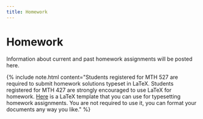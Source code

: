 ```yaml
---
title: Homework
---
```


# Homework

Information about current and past homework assignments will be posted here.

{% include note.html content="Students registered for MTH 527 are required to submit homework
solutions typeset in LaTeX. Students registered for MTH 427 are strongly
encouraged to use LaTeX for homework.
[Here]({{site.baseurl}}/assets/homework-template.tex) is a LaTeX template that you can use
for typesetting homework assignments. You are not required to use it, you can
format your documents any way you like." %}
